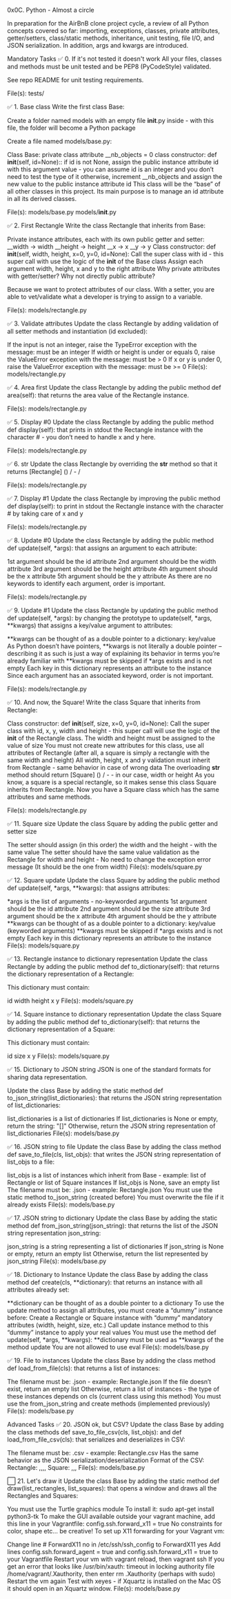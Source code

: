 0x0C. Python - Almost a circle

In preparation for the AirBnB clone project cycle, a review of all Python concepts covered so far: importing, exceptions, classes, private attributes, getter/setters, class/static methods, inheritance, unit testing, file I/O, and JSON serialization. In addition, args and kwargs are introduced.


Mandatory Tasks
✅ 0. If it's not tested it doesn't work
All your files, classes and methods must be unit tested and be PEP8 (PyCodeStyle) validated.

See repo README for unit testing requirements.

File(s): tests/

✅ 1. Base class
Write the first class Base:

Create a folder named models with an empty file __init__.py inside - with this file, the folder will become a Python package

Create a file named models/base.py:

Class Base:
private class attribute __nb_objects = 0
class constructor: def __init__(self, id=None)::
if id is not None, assign the public instance attribute id with this argument value - you can assume id is an integer and you don’t need to test the type of it
otherwise, increment __nb_objects and assign the new value to the public instance attribute id
This class will be the “base” of all other classes in this project. Its main purpose is to manage an id attribute in all its derived classes.

File(s): models/base.py models/__init__.py

✅ 2. First Rectangle
Write the class Rectangle that inherits from Base:

Private instance attributes, each with its own public getter and setter:
__width -> width
__height -> height
__x -> x
__y -> y
Class constructor: def __init__(self, width, height, x=0, y=0, id=None):
Call the super class with id - this super call with use the logic of the __init__ of the Base class
Assign each argument width, height, x and y to the right attribute
Why private attributes with getter/setter? Why not directly public attribute?

Because we want to protect attributes of our class. With a setter, you are able to vet/validate what a developer is trying to assign to a variable.

File(s): models/rectangle.py

✅ 3. Validate attributes
Update the class Rectangle by adding validation of all setter methods and instantiation (id excluded):

If the input is not an integer, raise the TypeError exception with the message: <name of the attribute> must be an integer
If width or height is under or equals 0, raise the ValueError exception with the message: <name of the attribute> must be > 0
If x or y is under 0, raise the ValueError exception with the message: <name of the attribute> must be >= 0
File(s): models/rectangle.py

✅ 4. Area first
Update the class Rectangle by adding the public method def area(self): that returns the area value of the Rectangle instance.

File(s): models/rectangle.py

✅ 5. Display #0
Update the class Rectangle by adding the public method def display(self): that prints in stdout the Rectangle instance with the character # - you don’t need to handle x and y here.

File(s): models/rectangle.py

✅ 6. str
Update the class Rectangle by overriding the __str__ method so that it returns [Rectangle] (<id>) <x>/<y> - <width>/<height>

File(s): models/rectangle.py

✅ 7. Display #1
Update the class Rectangle by improving the public method def display(self): to print in stdout the Rectangle instance with the character # by taking care of x and y

File(s): models/rectangle.py

✅ 8. Update #0
Update the class Rectangle by adding the public method def update(self, *args): that assigns an argument to each attribute:

1st argument should be the id attribute
2nd argument should be the width attribute
3rd argument should be the height attribute
4th argument should be the x attribute
5th argument should be the y attribute
As there are no keywords to identify each argument, order is important.

File(s): models/rectangle.py

✅ 9. Update #1
Update the class Rectangle by updating the public method def update(self, *args): by changing the prototype to update(self, *args, **kwargs) that assigns a key/value argument to attributes:

**kwargs can be thought of as a double pointer to a dictionary: key/value
As Python doesn’t have pointers, **kwargs is not literally a double pointer – describing it as such is just a way of explaining its behavior in terms you’re already familiar with
**kwargs must be skipped if *args exists and is not empty
Each key in this dictionary represents an attribute to the instance
Since each argument has an associated keyword, order is not important.

File(s): models/rectangle.py

✅ 10. And now, the Square!
Write the class Square that inherits from Rectangle:

Class constructor: def __init__(self, size, x=0, y=0, id=None):
Call the super class with id, x, y, width and height - this super call will use the logic of the __init__ of the Rectangle class. The width and height must be assigned to the value of size
You must not create new attributes for this class, use all attributes of Rectangle (after all, a square is simply a rectangle with the same width and height)
All width, height, x and y validation must inherit from Rectangle - same behavior in case of wrong data
The overloading __str__ method should return [Square] (<id>) <x>/<y> - <size> - in our case, width or height
As you know, a square is a special rectangle, so it makes sense this class Square inherits from Rectangle. Now you have a Square class which has the same attributes and same methods.

File(s): models/rectangle.py

✅ 11. Square size
Update the class Square by adding the public getter and setter size

The setter should assign (in this order) the width and the height - with the same value
The setter should have the same value validation as the Rectangle for width and height - No need to change the exception error message (It should be the one from width)
File(s): models/square.py

✅ 12. Square update
Update the class Square by adding the public method def update(self, *args, **kwargs): that assigns attributes:

*args is the list of arguments - no-keyworded arguments
1st argument should be the id attribute
2nd argument should be the size attribute
3rd argument should be the x attribute
4th argument should be the y attribute
**kwargs can be thought of as a double pointer to a dictionary: key/value (keyworded arguments)
**kwargs must be skipped if *args exists and is not empty
Each key in this dictionary represents an attribute to the instance
File(s): models/square.py

✅ 13. Rectangle instance to dictionary representation
Update the class Rectangle by adding the public method def to_dictionary(self): that returns the dictionary representation of a Rectangle:

This dictionary must contain:

id
width
height
x
y
File(s): models/square.py

✅ 14. Square instance to dictionary representation
Update the class Square by adding the public method def to_dictionary(self): that returns the dictionary representation of a Square:

This dictionary must contain:

id
size
x
y
File(s): models/square.py

✅ 15. Dictionary to JSON string
JSON is one of the standard formats for sharing data representation.

Update the class Base by adding the static method def to_json_string(list_dictionaries): that returns the JSON string representation of list_dictionaries:

list_dictionaries is a list of dictionaries
If list_dictionaries is None or empty, return the string: "[]"
Otherwise, return the JSON string representation of list_dictionaries
File(s): models/base.py

✅ 16. JSON string to file
Update the class Base by adding the class method def save_to_file(cls, list_objs): that writes the JSON string representation of list_objs to a file:

list_objs is a list of instances which inherit from Base - example: list of Rectangle or list of Square instances
If list_objs is None, save an empty list
The filename must be: <Class name>.json - example: Rectangle.json
You must use the static method to_json_string (created before)
You must overwrite the file if it already exists
File(s): models/base.py

✅ 17. JSON string to dictionary
Update the class Base by adding the static method def from_json_string(json_string): that returns the list of the JSON string representation json_string:

json_string is a string representing a list of dictionaries
If json_string is None or empty, return an empty list
Otherwise, return the list represented by json_string
File(s): models/base.py

✅ 18. Dictionary to Instance
Update the class Base by adding the class method def create(cls, **dictionary): that returns an instance with all attributes already set:

**dictionary can be thought of as a double pointer to a dictionary
To use the update method to assign all attributes, you must create a “dummy” instance before:
Create a Rectangle or Square instance with “dummy” mandatory attributes (width, height, size, etc.)
Call update instance method to this “dummy” instance to apply your real values
You must use the method def update(self, *args, **kwargs):
**dictionary must be used as **kwargs of the method update
You are not allowed to use eval
File(s): models/base.py

✅ 19. File to instances
Update the class Base by adding the class method def load_from_file(cls): that returns a list of instances:

The filename must be: <Class name>.json - example: Rectangle.json
If the file doesn’t exist, return an empty list
Otherwise, return a list of instances - the type of these instances depends on cls (current class using this method)
You must use the from_json_string and create methods (implemented previously)
File(s): models/base.py

Advanced Tasks
✅ 20. JSON ok, but CSV?
Update the class Base by adding the class methods def save_to_file_csv(cls, list_objs): and def load_from_file_csv(cls): that serializes and deserializes in CSV:

The filename must be: <Class name>.csv - example: Rectangle.csv
Has the same behavior as the JSON serialization/deserialization
Format of the CSV:
Rectangle: <id>,<width>,<height>,<x>,<y>
Square: <id>,<size>,<x>,<y>
File(s): models/base.py

⬜ 21. Let's draw it
Update the class Base by adding the static method def draw(list_rectangles, list_squares): that opens a window and draws all the Rectangles and Squares:

You must use the Turtle graphics module
To install it: sudo apt-get install python3-tk
To make the GUI available outside your vagrant machine, add this line in your Vagrantfile: config.ssh.forward_x11 = true
No constraints for color, shape etc… be creative!
To set up X11 forwarding for your Vagrant vm:

Change line # ForwardX11 no in /etc/ssh/ssh_config to ForwardX11 yes
Add lines config.ssh.forward_agent = true and config.ssh.forward_x11 = true to your Vagrantfile
Restart your vm with vagrant reload, then vagrant ssh
If you get an error that looks like /usr/bin/xauth: timeout in locking authority file /home/vagrant/.Xauthority, then enter rm .Xauthority (perhaps with sudo)
Restart the vm again
Test with xeyes - if Xquartz is installed on the Mac OS it should open in an Xquartz window.
File(s): models/base.py


